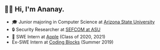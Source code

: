 ## 👋🏻  Hi, I'm Ananay.

- 🎓 Junior majoring in Computer Science at [Arizona State University](https://asu.edu)
- 🔒 Security Researcher at [SEFCOM at ASU](https://sefcom.asu.edu)
-  SWE Intern at [Apple](https://apple.com) (Class of 2020, 2021)
- Ex-SWE Intern at [Coding Blocks](https://codingblocks.com) (Summer 2019)
